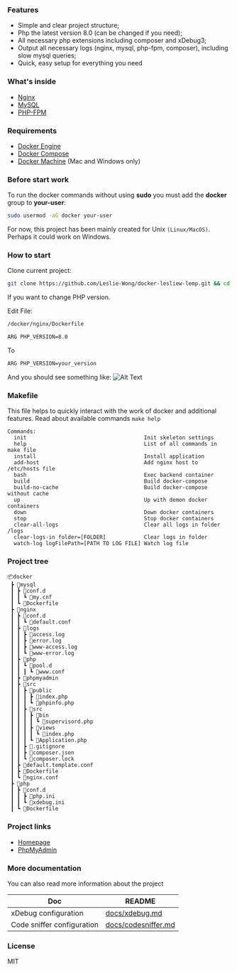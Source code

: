 ### Features
- Simple and clear project structure;
- Php the latest version 8.0 (can be changed if you need);
- All necessary php extensions including composer and xDebug3;
- Output all necessary logs (nginx, mysql, php-fpm, composer), including slow mysql queries;
- Quick, easy setup for everything you need

### What's inside

* [Nginx](http://nginx.org/)
* [MySQL](http://www.mysql.com/)
* [PHP-FPM](http://php-fpm.org/)


### Requirements

* [Docker Engine](https://docs.docker.com/installation/)
* [Docker Compose](https://docs.docker.com/compose/)
* [Docker Machine](https://docs.docker.com/machine/) (Mac and Windows only)

### Before start work

To run the docker commands without using **sudo** you must add the **docker** group to **your-user**:

```bash
sudo usermod -aG docker your-user
```

For now, this project has been mainly created for Unix `(Linux/MacOS)`. Perhaps it could work on Windows.

### How to start

Clone current project:
```bash
git clone https://github.com/Leslie-Wong/docker-lesliew-lemp.git && cd docker-lesliew-lemp && docker-compose up
````

If you want to change PHP version. 

Edit File:
```bash
/docker/nginx/Dockerfile
````

```bash
ARG PHP_VERSION=8.0
````
To
```bash
ARG PHP_VERSION=your_version
````

And you should see something like:
![Alt Text](docs/media/result.png)

### Makefile
This file helps to quickly interact with the work of docker and additional features.
Read about available commands `make help`

```
Commands:
  init                                     Init skeleton settings
  help                                     List of all commands in make file
  install                                  Install application
  add-host                                 Add nginx host to /etc/hosts file
  bash                                     Exec backend container
  build                                    Build docker-compose
  build-no-cache                           Build docker-compose without cache
  up                                       Up with demon docker containers
  down                                     Down docker containers
  stop                                     Stop docker containers
  clear-all-logs                           Clear all logs in folder /logs
  clear-logs-in folder=[FOLDER]            Clear logs in folder
  watch-log logFilePath=[PATH TO LOG FILE] Watch log file
```

### Project tree

```
📦docker
 ┣ 📂mysql
 ┃ ┣ 📂conf.d
 ┃ ┃ ┗ 📜my.cnf
 ┃ ┗ 📜Dockerfile
 ┣ 📂nginx
 ┃ ┣ 📂conf.d
 ┃ ┃ ┗ 📜default.conf
 ┃ ┣ 📂logs
 ┃ ┃ ┣ 📜access.log
 ┃ ┃ ┣ 📜error.log
 ┃ ┃ ┣ 📜www-access.log
 ┃ ┃ ┗ 📜www-error.log
 ┃ ┣ 📂php
 ┃ ┃ ┗ 📂pool.d
 ┃ ┃ ┃ ┗ 📜www.conf
 ┃ ┣ 📂phpmyadmin
 ┃ ┣ 📂src
 ┃ ┃ ┣ 📂public
 ┃ ┃ ┃ ┣ 📜index.php
 ┃ ┃ ┃ ┗ 📜phpinfo.php
 ┃ ┃ ┣ 📂src
 ┃ ┃ ┃ ┣ 📂bin
 ┃ ┃ ┃ ┃ ┗ 📜supervisord.php
 ┃ ┃ ┃ ┣ 📂views
 ┃ ┃ ┃ ┃ ┗ 📜index.php
 ┃ ┃ ┃ ┗ 📜Application.php
 ┃ ┃ ┣ 📜.gitignore
 ┃ ┃ ┣ 📜composer.json
 ┃ ┃ ┗ 📜composer.lock
 ┃ ┣ 📜default.template.conf
 ┃ ┣ 📜Dockerfile
 ┃ ┗ 📜nginx.conf
 ┣ 📂php
 ┃ ┣ 📂conf.d
 ┃ ┃ ┣ 📜php.ini
 ┃ ┃ ┗ 📜xdebug.ini
 ┃ ┗ 📜Dockerfile
```

### Project links
- [Homepage](http://127.0.0.1/)
- [PhpMyAdmin](http://127.0.0.1/phpmyadmin)

### More documentation
You can also read more information about the project

| Doc                        | README                                     |
|----------------------------|--------------------------------------------|
| xDebug configuration       | [docs/xdebug.md](docs/xdebug.md)           |
| Code sniffer configuration | [docs/codesniffer.md](docs/codesniffer.md) |

### License

MIT

